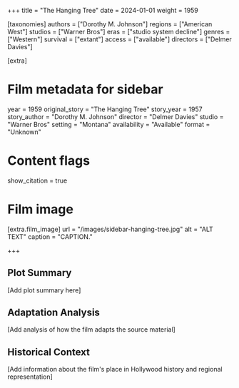 +++
title = "The Hanging Tree"
date = 2024-01-01
weight = 1959

[taxonomies]
authors = ["Dorothy M. Johnson"]
regions = ["American West"]
studios = ["Warner Bros"]
eras = ["studio system decline"]
genres = ["Western"]
survival = ["extant"]
access = ["available"]
directors = ["Delmer Davies"]

[extra]
# Film metadata for sidebar
year = 1959
original_story = "The Hanging Tree"
story_year = 1957
story_author = "Dorothy M. Johnson"
director = "Delmer Davies"
studio = "Warner Bros"
setting = "Montana"
availability = "Available"
format = "Unknown"

# Content flags
show_citation = true

# Film image
[extra.film_image]
url = "/images/sidebar-hanging-tree.jpg"
alt = "ALT TEXT"
caption = "CAPTION."

+++

## Plot Summary

[Add plot summary here]

## Adaptation Analysis

[Add analysis of how the film adapts the source material]

## Historical Context

[Add information about the film's place in Hollywood history and regional representation]